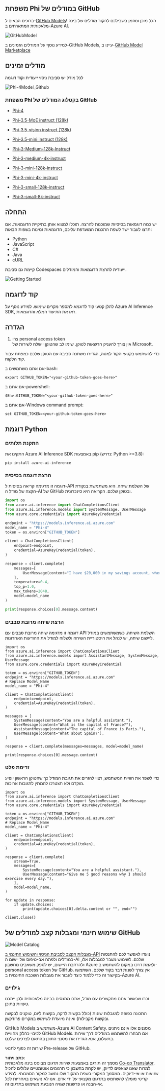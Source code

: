 <!--
CO_OP_TRANSLATOR_METADATA:
{
  "original_hash": "fb67a08b9fc911a10ed58081fadef416",
  "translation_date": "2025-07-16T19:02:34+00:00",
  "source_file": "md/01.Introduction/02/02.GitHubModel.md",
  "language_code": "he"
}
-->
## משפחת Phi במודלים של GitHub

ברוכים הבאים ל-[GitHub Models](https://github.com/marketplace/models)! הכל מוכן ומזומן בשבילכם לחקור מודלים של בינה מלאכותית המתארחים ב-Azure AI.

![GitHubModel](../../../../../translated_images/GitHub_ModelCatalog.aa43c51c36454747ca1cc1ffa799db02cc66b4fb7e8495311701adb072442df8.he.png)

למידע נוסף על המודלים הזמינים ב-GitHub Models, עיינו ב-[GitHub Model Marketplace](https://github.com/marketplace/models)

## מודלים זמינים

לכל מודל יש סביבת ניסוי ייעודית וקוד דוגמה

![Phi-4Model_Github](../../../../../translated_images/GitHub_ModelPlay.cf6a9f1106e048535478f17ed0078551c3959884e4083eb62a895bb089dd831c.he.png)

### משפחת Phi בקטלוג המודלים של GitHub

- [Phi-4](https://github.com/marketplace/models/azureml/Phi-4)

- [Phi-3.5-MoE instruct (128k)](https://github.com/marketplace/models/azureml/Phi-3-5-MoE-instruct)

- [Phi-3.5-vision instruct (128k)](https://github.com/marketplace/models/azureml/Phi-3-5-vision-instruct)

- [Phi-3.5-mini instruct (128k)](https://github.com/marketplace/models/azureml/Phi-3-5-mini-instruct)

- [Phi-3-Medium-128k-Instruct](https://github.com/marketplace/models/azureml/Phi-3-medium-128k-instruct)

- [Phi-3-medium-4k-instruct](https://github.com/marketplace/models/azureml/Phi-3-medium-4k-instruct)

- [Phi-3-mini-128k-instruct](https://github.com/marketplace/models/azureml/Phi-3-mini-128k-instruct)

- [Phi-3-mini-4k-instruct](https://github.com/marketplace/models/azureml/Phi-3-mini-4k-instruct)

- [Phi-3-small-128k-instruct](https://github.com/marketplace/models/azureml/Phi-3-small-128k-instruct)

- [Phi-3-small-8k-instruct](https://github.com/marketplace/models/azureml/Phi-3-small-8k-instruct)

## התחלה

יש כמה דוגמאות בסיסיות שמוכנות להרצה. תוכלו למצוא אותן בתיקיית הדוגמאות. אם תרצו לעבור ישר לשפת התכנות המועדפת עליכם, הדוגמאות זמינות בשפות הבאות:

- Python  
- JavaScript  
- C#  
- Java  
- cURL  

קיימת גם סביבת Codespaces ייעודית להרצת הדוגמאות והמודלים.

![Getting Started](../../../../../translated_images/GitHub_ModelGetStarted.150220a802da6fb67944ad93c1a4c7b8a9811e43d77879a149ecf54c02928c6b.he.png)

## קוד לדוגמה

להלן קטעי קוד לדוגמא למספר מקרים שימוש. למידע נוסף על Azure AI Inference SDK, ראו את התיעוד המלא והדוגמאות.

## הגדרה

1. צרו personal access token  
אין צורך להעניק הרשאות לטוקן. שימו לב שהטוקן יישלח לשירות של Microsoft.

כדי להשתמש בקטעי הקוד למטה, הגדירו משתנה סביבה עם הטוקן שלכם כמפתח עבור קוד הלקוח.

אם אתם משתמשים ב-bash:  
```
export GITHUB_TOKEN="<your-github-token-goes-here>"
```  
אם אתם ב-powershell:  

```
$Env:GITHUB_TOKEN="<your-github-token-goes-here>"
```  

אם אתם ב-Windows command prompt:  

```
set GITHUB_TOKEN=<your-github-token-goes-here>
```  

## דוגמת Python

### התקנת תלותים  
התקינו את Azure AI Inference SDK באמצעות pip (נדרש: Python >=3.8):

```
pip install azure-ai-inference
```  
### הרצת דוגמה בסיסית

דוגמה זו מדגימה קריאה בסיסית ל-API של השלמת שיחה. היא משתמשת בנקודת הקצה של מודל ה-AI של GitHub ובטוקן שלכם. הקריאה היא סינכרונית.

```python
import os
from azure.ai.inference import ChatCompletionsClient
from azure.ai.inference.models import SystemMessage, UserMessage
from azure.core.credentials import AzureKeyCredential

endpoint = "https://models.inference.ai.azure.com"
model_name = "Phi-4"
token = os.environ["GITHUB_TOKEN"]

client = ChatCompletionsClient(
    endpoint=endpoint,
    credential=AzureKeyCredential(token),
)

response = client.complete(
    messages=[
        UserMessage(content="I have $20,000 in my savings account, where I receive a 4% profit per year and payments twice a year. Can you please tell me how long it will take for me to become a millionaire? Also, can you please explain the math step by step as if you were explaining it to an uneducated person?"),
    ],
    temperature=0.4,
    top_p=1.0,
    max_tokens=2048,
    model=model_name
)

print(response.choices[0].message.content)
```

### הרצת שיחה מרובת סבבים

דוגמה זו מדגימה שיחה מרובת סבבים עם API השלמת השיחה. כשמשתמשים במודל ליישום שיחה, יש לנהל את היסטוריית השיחה ולשלוח למודל את ההודעות האחרונות.

```
import os
from azure.ai.inference import ChatCompletionsClient
from azure.ai.inference.models import AssistantMessage, SystemMessage, UserMessage
from azure.core.credentials import AzureKeyCredential

token = os.environ["GITHUB_TOKEN"]
endpoint = "https://models.inference.ai.azure.com"
# Replace Model_Name
model_name = "Phi-4"

client = ChatCompletionsClient(
    endpoint=endpoint,
    credential=AzureKeyCredential(token),
)

messages = [
    SystemMessage(content="You are a helpful assistant."),
    UserMessage(content="What is the capital of France?"),
    AssistantMessage(content="The capital of France is Paris."),
    UserMessage(content="What about Spain?"),
]

response = client.complete(messages=messages, model=model_name)

print(response.choices[0].message.content)
```

### זרימת פלט

כדי לשפר את חוויית המשתמש, רצוי להזרים את תגובת המודל כך שהטוקן הראשון יופיע מוקדם ולא תצטרכו להמתין לתגובות ארוכות.

```
import os
from azure.ai.inference import ChatCompletionsClient
from azure.ai.inference.models import SystemMessage, UserMessage
from azure.core.credentials import AzureKeyCredential

token = os.environ["GITHUB_TOKEN"]
endpoint = "https://models.inference.ai.azure.com"
# Replace Model_Name
model_name = "Phi-4"

client = ChatCompletionsClient(
    endpoint=endpoint,
    credential=AzureKeyCredential(token),
)

response = client.complete(
    stream=True,
    messages=[
        SystemMessage(content="You are a helpful assistant."),
        UserMessage(content="Give me 5 good reasons why I should exercise every day."),
    ],
    model=model_name,
)

for update in response:
    if update.choices:
        print(update.choices[0].delta.content or "", end="")

client.close()
```

## שימוש חינמי ומגבלות קצב למודלים של GitHub

![Model Catalog](../../../../../translated_images/GitHub_Model.ca6c125cb3117d0ea7c2e204b066ee4619858d28e7b1a419c262443c5e9a2d5b.he.png)

[מגבלות הקצב לסביבת הניסוי והשימוש החינמי ב-API](https://docs.github.com/en/github-models/prototyping-with-ai-models#rate-limits) נועדו לאפשר לכם להתנסות במודלים ולפתח אב-טיפוס של יישום ה-AI שלכם. לשימוש מעבר למגבלות אלו, ולהרחבת היישום, יש לספק משאבים מחשבון Azure ולאמת דרכו במקום להשתמש ב-personal access token של GitHub. אין צורך לשנות דבר בקוד שלכם. השתמשו בקישור זה כדי ללמוד כיצד לעבור את מגבלות השכבה החינמית ב-Azure AI.

### גילויים

זכרו שכאשר אתם מתקשרים עם מודל, אתם מתנסים בבינה מלאכותית ולכן ייתכנו טעויות בתוכן.

התכונה כפופה למגבלות שונות (כולל בקשות לדקה, בקשות ליום, טוקנים לבקשה ובקשות מקבילות) ואינה מיועדת לשימוש במקרים פרודקשן.

GitHub Models משתמש ב-Azure AI Content Safety. מסננים אלו אינם ניתנים לכיבוי כחלק מחוויית GitHub Models. אם תבחרו להשתמש במודלים דרך שירות בתשלום, אנא הגדירו את מסנני התוכן בהתאם לצרכים שלכם.

שירות זה כפוף לתנאי Pre-release של GitHub.

**כתב ויתור**:  
מסמך זה תורגם באמצעות שירות תרגום מבוסס בינה מלאכותית [Co-op Translator](https://github.com/Azure/co-op-translator). למרות שאנו שואפים לדיוק, יש לקחת בחשבון כי תרגומים אוטומטיים עלולים להכיל שגיאות או אי-דיוקים. המסמך המקורי בשפת המקור שלו נחשב למקור הסמכותי. למידע קריטי מומלץ להשתמש בתרגום מקצועי על ידי אדם. אנו לא נושאים באחריות לכל אי-הבנה או פרשנות שגויה הנובעת משימוש בתרגום זה.